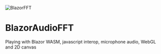 ![BlazorFFT](https://github.com/sonicmouse/BlazorAudioFFT/workflows/BlazorFFT/badge.svg?branch=master)

# BlazorAudioFFT
Playing with Blazor WASM, javascript interop, microphone audio, WebGL and 2D canvas
